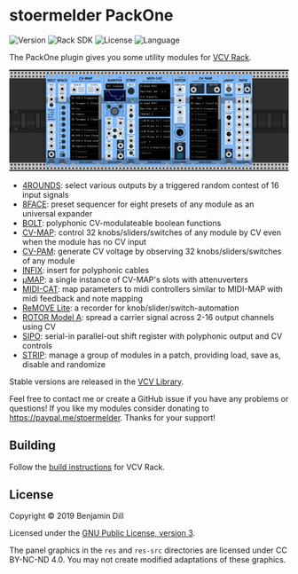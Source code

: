 # stoermelder PackOne

<!-- Version and License Badges -->
![Version](https://img.shields.io/badge/version-1.1.0-green.svg?style=flat-square)
![Rack SDK](https://img.shields.io/badge/Rack--SDK-1.1.5-red.svg?style=flat-square)
![License](https://img.shields.io/badge/license-GPLv3-blue.svg?style=flat-square)
![Language](https://img.shields.io/badge/language-C++-yellow.svg?style=flat-square)

The PackOne plugin gives you some utility modules for [VCV Rack](https://www.vcvrack.com).

![Intro image](./docs/intro.png)

- [4ROUNDS](./docs/FourRounds.md): select various outputs by a triggered random contest of 16 input signals
- [8FACE](./docs/EightFace.md): preset sequencer for eight presets of any module as an universal expander
- [BOLT](./docs/Bolt.md): polyphonic CV-modulateable boolean functions
- [CV-MAP](./docs/CVMap.md): control 32 knobs/sliders/switches of any module by CV even when the module has no CV input
- [CV-PAM](./docs/CVPam.md): generate CV voltage by observing 32 knobs/sliders/switches of any module
- [INFIX](./docs/Infix.md): insert for polyphonic cables
- [µMAP](./docs/CVMapMicro.md): a single instance of CV-MAP's slots with attenuverters
- [MIDI-CAT](./docs/MidiCat.md): map parameters to midi controllers similar to MIDI-MAP with midi feedback and note mapping
- [ReMOVE Lite](./docs/ReMove.md): a recorder for knob/slider/switch-automation
- [ROTOR Model A](./docs/RotorA.md): spread a carrier signal across 2-16 output channels using CV
- [SIPO](./docs/Sipo.md): serial-in parallel-out shift register with polyphonic output and CV controls
- [STRIP](./docs/Strip.md): manage a group of modules in a patch, providing load, save as, disable and randomize

Stable versions are released in the [VCV Library](https://vcvrack.com/plugins.html#packone).

Feel free to contact me or create a GitHub issue if you have any problems or questions!
If you like my modules consider donating to https://paypal.me/stoermelder. Thanks for your support!

## Building

Follow the [build instructions](https://vcvrack.com/manual/Building.html#building-rack-plugins) for VCV Rack.

## License

Copyright © 2019 Benjamin Dill

Licensed under the [GNU Public License, version 3](https://www.gnu.org/licenses/gpl-3.0.en.html).

The panel graphics in the `res` and `res-src` directories are licensed under CC BY-NC-ND 4.0. You may not create modified adaptations of these graphics.